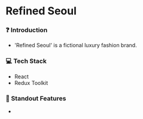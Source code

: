 # Refined Seoul

### ❓ Introduction
- 'Refined Seoul' is a fictional luxury fashion brand.

### 💻 Tech Stack
- React
- Redux Toolkit

### 🌟 Standout Features
- 
